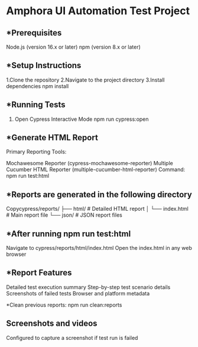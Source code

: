 Amphora UI Automation Test Project
========================================================================


*Prerequisites
------------------------------------------------------
Node.js (version 16.x or later)
npm (version 8.x or later)

*Setup Instructions
----------------------------------------------------
1.Clone the repository
2.Navigate to the project directory
3.Install dependencies
    npm install



*Running Tests
--------------------------------------------------
1. Open Cypress Interactive Mode
npm run cypress:open


*Generate HTML Report
-------------------------------------------------

Primary Reporting Tools:

Mochawesome Reporter (cypress-mochawesome-reporter)
Multiple Cucumber HTML Reporter (multiple-cucumber-html-reporter)
Command:  npm run test:html



*Reports are generated in the following directory
-------------------------------------------------
Copycypress/reports/
├── html/           # Detailed HTML report
│   └── index.html  # Main report file
└── json/           # JSON report files


*After running npm run test:html
---------------------------------------------------
Navigate to cypress/reports/html/index.html
Open the index.html in any web browser

*Report Features
--------------------------------------------------------
Detailed test execution summary
Step-by-step test scenario details
Screenshots of failed tests
Browser and platform metadata


*Clean previous reports: npm run clean:reports


Screenshots and videos
---------------------------------------------------------
Configured to capture a screenshot if test run is failed
